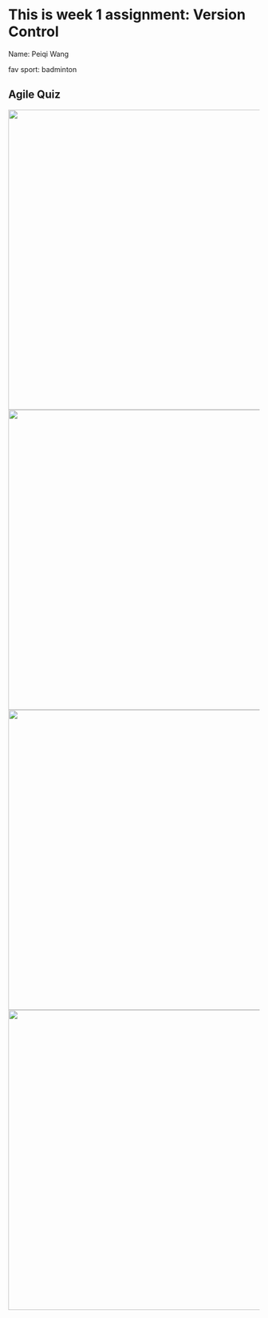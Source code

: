 # This is week 1 assignment: Version Control
Name: Peiqi Wang

fav sport: badminton

## Agile Quiz


<img src="https://user-images.githubusercontent.com/72868064/236606749-753b240f-6c4f-4347-aa70-154f4b13a872.png" width="600">
<img src="https://user-images.githubusercontent.com/72868064/236608299-a36a487c-ec72-4096-a2af-faa929a0c582.png" width="600">
<img src="https://user-images.githubusercontent.com/72868064/236608336-8e8a051b-a885-4d52-8881-79c4830c86e8.png" width="600">
<img src="https://user-images.githubusercontent.com/72868064/236608377-e329dae8-5347-42eb-ac39-16b182260149.png" width="600">

